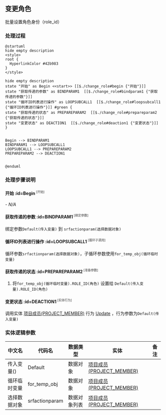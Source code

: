 ## 变更角色 <!-- {docsify-ignore-all} -->

   批量设置角色身份（role_id）

### 处理过程

```plantuml
@startuml
hide empty description
<style>
root {
  HyperlinkColor #42b983
}
</style>

hide empty description
state "开始" as Begin <<start>> [[$./change_role#begin {"开始"}]]
state "获取传递的参数" as BINDPARAM1  [[$./change_role#bindparam1 {"获取传递的参数"}]]
state "循环ID列表进行操作" as LOOPSUBCALL1  [[$./change_role#loopsubcall1 {"循环ID列表进行操作"}]] #green {
state "获取传递的状态" as PREPAREPARAM2  [[$./change_role#prepareparam2 {"获取传递的状态"}]]
state "变更状态" as DEACTION1  [[$./change_role#deaction1 {"变更状态"}]]
}


Begin --> BINDPARAM1
BINDPARAM1 --> LOOPSUBCALL1
LOOPSUBCALL1 --> PREPAREPARAM2
PREPAREPARAM2 --> DEACTION1


@enduml
```


### 处理步骤说明

#### 开始 :id=Begin<sup class="footnote-symbol"> <font color=gray size=1>[开始]</font></sup>



*- N/A*
#### 获取传递的参数 :id=BINDPARAM1<sup class="footnote-symbol"> <font color=gray size=1>[绑定参数]</font></sup>



绑定参数`Default(传入变量)` 到 `srfactionparam(选择数据对象)`
#### 循环ID列表进行操作 :id=LOOPSUBCALL1<sup class="footnote-symbol"> <font color=gray size=1>[循环子调用]</font></sup>



循环参数`srfactionparam(选择数据对象)`，子循环参数使用`for_temp_obj(循环临时变量)`
#### 获取传递的状态 :id=PREPAREPARAM2<sup class="footnote-symbol"> <font color=gray size=1>[准备参数]</font></sup>



1. 将`for_temp_obj(循环临时变量).ROLE_ID(角色)` 设置给  `Default(传入变量).ROLE_ID(角色)`

#### 变更状态 :id=DEACTION1<sup class="footnote-symbol"> <font color=gray size=1>[实体行为]</font></sup>



调用实体 [项目成员(PROJECT_MEMBER)](module/ProjMgmt/project_member.md) 行为 [Update](module/ProjMgmt/project_member#行为) ，行为参数为`Default(传入变量)`



### 实体逻辑参数

|    中文名   |    代码名    |  数据类型    |  实体   |备注 |
| --------| --------| -------- | -------- | --------   |
|传入变量(<i class="fa fa-check"/></i>)|Default|数据对象|[项目成员(PROJECT_MEMBER)](module/ProjMgmt/project_member.md)||
|循环临时变量|for_temp_obj|数据对象|[项目成员(PROJECT_MEMBER)](module/ProjMgmt/project_member.md)||
|选择数据对象|srfactionparam|数据对象列表|[项目成员(PROJECT_MEMBER)](module/ProjMgmt/project_member.md)||
